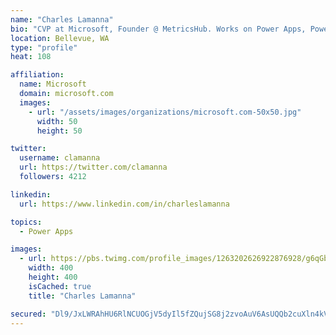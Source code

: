 ```yaml
---
name: "Charles Lamanna"
bio: "CVP at Microsoft, Founder @ MetricsHub. Works on Power Apps, Power Automate, Power Virtual Agent, Common Data Service and Dynamics 365."
location: Bellevue, WA
type: "profile"
heat: 108

affiliation:
  name: Microsoft
  domain: microsoft.com
  images:
    - url: "/assets/images/organizations/microsoft.com-50x50.jpg"
      width: 50
      height: 50

twitter:
  username: clamanna
  url: https://twitter.com/clamanna
  followers: 4212

linkedin:
  url: https://www.linkedin.com/in/charleslamanna

topics:
  - Power Apps

images:
  - url: https://pbs.twimg.com/profile_images/1263202626922876928/g6qGbHZ-_400x400.jpg
    width: 400
    height: 400
    isCached: true
    title: "Charles Lamanna"

secured: "Dl9/JxLWRAhHU6RlNCUOGjV5dyIl5fZQujSG8j2zvoAuV6AsUQQb2cuXln4kVWr++5JGOIc+W21IAQObIspvcoYONQ8SVNUFgW0YsmzF/iqnS8GU/VMBoBWy3+RFzH5tmRNwBYfhccu+EPIYYFbesJJTaQmBdSrGYyNUAA2cJLR5u7BUXGd5KAwMoAvs8RUjYu3tQrbq2qLGRkV+zeU0l3cVgPkaacVaNEmwgUxFyvIXkkQCqnOeqdQtjdA+kYaByrUZBReZjgZqeRrevIjKOdwsU3CoyolXOm35dr6iF/5GEmIX85E6eALcQmLsPYgEeEdEbT6N9bNTA3yuRiVY/cU49wvJAxwoIGo+lPJN/RF02CCeP5g2Ujy1qDPFXksQZk/AGy+DAQeuTnZHffOSd+cPPk1P02fHhGr+LJ2Zbe0=;nR10P+fLaKePwhdpsgyTcw=="
---
```



